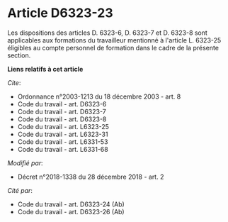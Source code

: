 # Article D6323-23

Les dispositions des articles D. 6323-6, D. 6323-7 et D. 6323-8 sont applicables aux formations du travailleur mentionné à
l'article L. 6323-25 éligibles au compte personnel de formation dans le cadre de la présente section.

**Liens relatifs à cet article**

_Cite_:

  - Ordonnance n°2003-1213 du 18 décembre 2003 - art. 8
  - Code du travail - art. D6323-6
  - Code du travail - art. D6323-7
  - Code du travail - art. D6323-8
  - Code du travail - art. L6323-25
  - Code du travail - art. L6323-31
  - Code du travail - art. L6331-53
  - Code du travail - art. L6331-68

_Modifié par_:

  - Décret n°2018-1338 du 28 décembre 2018 - art. 2

_Cité par_:

  - Code du travail - art. D6323-24 (Ab)
  - Code du travail - art. D6323-26 (Ab)

